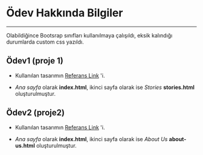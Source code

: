 # Ödev Hakkında Bilgiler

---

Olabildiğince Bootsrap sınıfları kullanılmaya çalışıldı, eksik kalındığı durumlarda custom css yazıldı. 

## Ödev1 (proje 1)

* Kullanılan tasarımın [Referans Link](https://dribbble.com/shots/14624386-Monstories-Landing-Page-Exploration) 'i. 

* *Ana sayfa* olarak **index.html**, ikinci sayfa olarak ise *Stories* **stories.html** oluşturulmuştur.

## Ödev2 (proje2)

* Kullanılan tasarımın [Referans Link](https://dribbble.com/shots/14403622-Portfolio-Website-Design) 'i. 

- *Ana sayfa* olarak **index.html**, ikinci sayfa olarak ise *About Us* **about-us.html** oluşturulmuştur.
